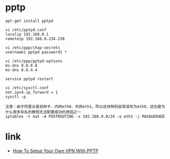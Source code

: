# pptp
```shell
apt-get install pptpd

vi /etc/pptpd.conf
localip 192.168.0.1
remoteip 192.168.0.234-238

vi /etc/ppp/chap-secrets
username1 pptpd password1 *

vi /etc/ppp/pptpd-options
ms-dns 8.8.8.8
ms-dns 8.8.4.4

service pptpd restart

vi /etc/sysctl.conf
net.ipv4.ip_forward = 1
sysctl -p

注意：由于阿里云是双网卡，内网eth0，外网eth1，所以这块特别容易误写为eth0，这也是为什么很多杂乱的教程无法配置成功的原因之一
iptables -t nat -A POSTROUTING -s 192.168.0.0/24 -o eth1 -j MASQUERADE
```

# link
- [How To Setup Your Own VPN With PPTP](https://www.digitalocean.com/community/tutorials/how-to-setup-your-own-vpn-with-pptp)
